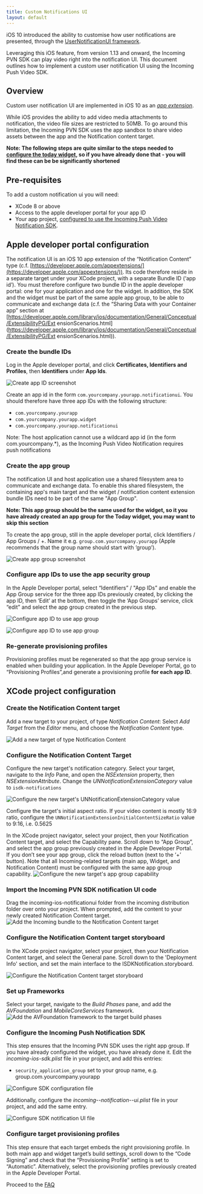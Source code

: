 ```yaml
---
title: Custom Notifications UI
layout: default 
---
```


iOS 10 introduced the ability to customise how user notifications are presented, through the [UserNotificationUI framework](https://developer.apple.com/reference/usernotificationsui). 

Leveraging this iOS feature, from version 1.13 and onward, the Incoming PVN SDK can play video right into the notification UI. This document outlines how to implement a custom user notification UI using the Incoming Push Video SDK.


## Overview

Custom user notification UI are implemented in iOS 10 as an [_app extension_](https://developer.apple.com/library/ios/documentation/General/Conceptual/ExtensibilityPG/). 

While iOS provides the ability to add video media attachments to notification, the video file sizes are restricted to 50MB. To go around this limitation, the Incoming PVN SDK uses the app sandbox to share video assets between the app and the Notification content target.  

__Note: The following steps are quite similar to the steps needed to [configure the today widget](./widget-integration.html), so if you have already done that - you will find these can be be significantly shortened__


## Pre-requisites

To add a custom notification ui you will need: 

* XCode 8 or above
* Access to the apple developer portal for your app ID
* Your app project, [configured to use the Incoming Push Video Notification SDK](./).


## Apple developer portal configuration ##

The notification UI is an iOS 10 app extension of the “Notification Content” type (c.f. [https://developer.apple.com/app­extensions/](https://developer.apple.com/app­extensions/))​.
Its code therefore reside in a separate target under your XCode project, with a separate Bundle ID (‘app id’). You must therefore configure two bundle ID in the apple developer portal: one for your application and one for the widget. In addition, the SDK and the widget must be part of the same apple app group, to be able to communicate and exchange data (c.f. the “Sharing Data with your Container app” section at [https://developer.apple.com/library/ios/documentation/General/Conceptual/ExtensibilityPG/Ext ensionScenarios.html](https://developer.apple.com/library/ios/documentation/General/Conceptual/ExtensibilityPG/Ext ensionScenarios.html)).


### Create the bundle IDs ###

Log in the Apple developer portal, and click __Certificates, Identifiers and Profiles__, then __Identifiers__ under __App Ids__.

![Create app ID screenshot](./images/widget_appledev_app_id.png)

Create an app id in the form `com.yourcompany.yourapp.notificationui`. 
You should therefore have three app IDs with the following structure:

 * `com.yourcompany.yourapp` 
 * `com.yourcompany.yourapp.widget`
 * `com.yourcompany.yourapp.notificationui`

Note: The host application cannot use a wildcard app id (in the form com.yourcompany.*), as the Incoming Push Video Notification requires push notifications


### Create the app group ### 

The notification UI and host application use a shared filesystem area to communicate and exchange data. To enable this shared filesystem, the containing app's main target and the widget / notification content extension bundle IDs need to be part of the same "App Group".

__Note: This app group should be the same used for the widget, so it you have already created an app group for the Today widget, you may want to skip this section__

To create the app group, still in the apple developer portal, click Identifiers / App Groups / +. Name it e.g. `group.com.yourcompany.yourapp` (Apple recommends that the group name should start with ‘group’). 
	
![Create app group screenshot](./images/widget_app_group.png)


### Configure app IDs to use the app security group ###

In the Apple Developer portal, select “Identifiers” / "App IDs” and enable the App Group service for the three app IDs previously created, by clicking the app ID, then ‘Edit’ at the bottom, then toggle the ‘App Groups’ service, click “edit” and select the app group created in the previous step.

![Configure app ID to use app group](./images/widget_app_group_configure.png)


![Configure app ID to use app group](./images/widget_app_group_configure2.png)


### Re-generate provisioning profiles ###

Provisioning profiles must be re­generated so that the app group service is enabled when building your application. In the Apple Developer Portal, go to “Provisioning Profiles”,and generate a provisioning profile __for each app ID__.

## XCode project configuration


### Create the Notification Content target
 
Add a new target to your project, of type _Notification Content_: Select _Add Target_ from the _Editor_ menu, and choose the _Notification Content_ type. 

![Add a new target of type Notification Content](./images/notificationui_create_target.png)

### Configure the Notification Content Target

Configure the new target's notification category. Select your target, navigate to the _Info_ Pane, and open the _NSExtension_ property, then _NSExtensionAttribute_. Change the _UNNotificationExtensionCategory_ value to `isdk-notifications`

![Configure the new target's UNNotificationExtensionCategory value](./images/notificationui_configure_target.png)

Configure the target's initial aspect ratio. If your video content is mostly 16:9 ratio, configure the `UNNotificationExtensionInitialContentSizeRatio` value to 9:16, i.e. 0.5625 

In the XCode project navigator, select your project, then your Notification Content target, and select the Capability pane. Scroll down to “App Group”, and select the app group previously created in the Apple Developer Portal. If you don’t see your app group, click the reload button (next to the ‘+’ button). Note that all Incoming-related targets (main app, Widget, and Notification Content) must be configured with the same app group capability. 
![Configure the new target's app group capability](./images/notificationui-appgroup.png)

### Import the Incoming PVN SDK notification UI code

Drag the incoming-ios-notificationui folder from the incoming distribution folder over onto your project. When prompted, add the content to your newly created Notification Content target. 
![Add the Incoming bundle to the Notification Content target](./images/notification_ui_copy_incomingsdk.png)

### Configure the Notification Content target storyboard

In the XCode project navigator, select your project, then your Notification Content target, and select the General pane. Scroll down to the 'Deployment Info' section, and set the main interface to the ISDKNotification.storyboard. 

![Configure the Notification Content target storyboard](./images/notificationui-storyboard.png)

### Set up Frameworks 

Select your target, navigate to the _Build Phases_ pane, and add the _AVFoundation_ and _MobileCoreServices_ framework. 
![Add the AVFoundation framework to the target build phases](./images/notificationui_add_frameworks.png)


### Configure the Incoming Push Notification SDK

This step ensures that the Incoming PVN SDK uses the right app group. If you have already configured the widget, you have already done it. Edit the _incoming-­ios-­sdk.plist_ file in your project, and add this entries:

 * `security_application_group`​ set to your group name, e.g. group.com.yourcompany.yourapp

![Configure SDK configuration file](./images/widget_sdk_configuration_file.png)

Additionally, configure the _incoming--notification--ui.plist_ file in your project, and add the same entry. 

![Configure SDK notification UI file](./images/notificationui-config-file.png)


### Configure target provisioning profiles

This step ensure that each target embeds the right provisioning profile. In both main app and widget target’s build settings, scroll down to the “Code Signing” and check that the “Provisioning Profile” setting is set to “Automatic”. Alternatively, select the provisioning profiles previously created in the Apple Developer Portal.




Proceed to the [FAQ](./faq.html)



